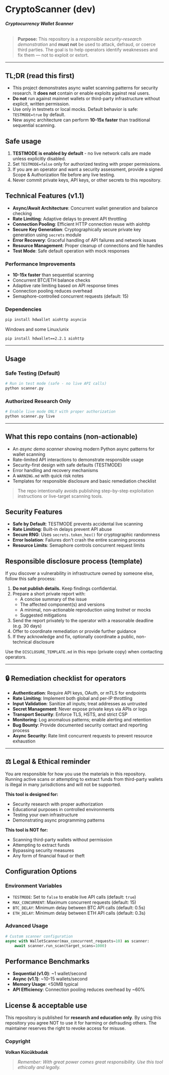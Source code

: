 # CryptoScanner (dev)
##### Cryptocurrency  Wallet Scanner
###### 

> **Purpose:** This repository is a *responsible security-research demonstration* and **must not** be used to attack, defraud, or coerce third parties. The goal is to help operators identify weaknesses and fix them — not to exploit or extort.

---

## TL;DR (read this first)
* This project demonstrates async wallet scanning patterns for security research. It **does not** contain or enable exploits against real users.
* **Do not** run against mainnet wallets or third-party infrastructure without explicit, written permission.
* Use only in testnets or local mocks. Default behavior is safe: `TESTMODE=true` by default.
* New async architecture can perform **10-15x faster** than traditional sequential scanning.



## Safe usage
1. **TESTMODE is enabled by default** - no live network calls are made unless explicitly disabled.
2. Set `TESTMODE=false` only for authorized testing with proper permissions.
3. If you are an operator and want a security assessment, provide a signed Scope & Authorization file before any live testing.
4. Never commit private keys, API keys, or other secrets to this repository.



## Technical Features (v1.1)
* **Async/Await Architecture**: Concurrent wallet generation and balance checking
* **Rate Limiting**: Adaptive delays to prevent API throttling
* **Connection Pooling**: Efficient HTTP connection reuse with aiohttp
* **Secure Key Generation**: Cryptographically secure private key generation using `secrets` module
* **Error Recovery**: Graceful handling of API failures and network issues
* **Resource Management**: Proper cleanup of connections and file handles
* **Test Mode**: Safe default operation with mock responses

### Performance Improvements
- **10-15x faster** than sequential scanning
- Concurrent BTC/ETH balance checks
- Adaptive rate limiting based on API response times
- Connection pooling reduces overhead
- Semaphore-controlled concurrent requests (default: 15)

### Dependencies
```bash
pip install hdwallet aiohttp asyncio
```

Windows and some Linux/unix

```
pip install hdwallet==2.2.1 aiohttp

```

---

## Usage

### Safe Testing (Default)
```bash
# Run in test mode (safe - no live API calls)
python scanner.py
```

### Authorized Research Only
```bash
# Enable live mode ONLY with proper authorization
python scanner.py live
```

---

##  What this repo contains (non-actionable)
* An *async demo scanner* showing modern Python async patterns for wallet scanning
* Rate-limited API interactions to demonstrate responsible usage
* Security-first design with safe defaults (TESTMODE)
* Error handling and recovery mechanisms
* A `WARNING.md` with quick risk notes
* Templates for responsible disclosure and basic remediation checklist

> The repo intentionally avoids publishing step-by-step exploitation instructions or live-target scanning tools.



##  Security Features
* **Safe by Default**: TESTMODE prevents accidental live scanning
* **Rate Limiting**: Built-in delays prevent API abuse
* **Secure RNG**: Uses `secrets.token_hex()` for cryptographic randomness
* **Error Isolation**: Failures don't crash the entire scanning process
* **Resource Limits**: Semaphore controls concurrent request limits



## Responsible disclosure process (template)
If you discover a vulnerability in infrastructure owned by someone else, follow this safe process:

1. **Do not publish details.** Keep findings confidential.
2. Prepare a short private report with:
   * A concise summary of the issue
   * The affected component(s) and versions
   * A minimal, non-actionable reproduction using *testnet* or mocks
   * Suggested mitigations
3. Send the report privately to the operator with a reasonable deadline (e.g. 30 days)
4. Offer to coordinate remediation or provide further guidance
5. If they acknowledge and fix, optionally coordinate a public, non-technical disclosure

Use the `DISCLOSURE_TEMPLATE.md` in this repo (private copy) when contacting operators.

---

## 🔒 Remediation checklist for operators
* **Authentication**: Require API keys, OAuth, or mTLS for endpoints
* **Rate Limiting**: Implement both global and per-IP throttling
* **Input Validation**: Sanitize all inputs; treat addresses as untrusted
* **Secret Management**: Never expose private keys via APIs or logs
* **Transport Security**: Enforce TLS, HSTS, and strict CSP
* **Monitoring**: Log anomalous patterns; enable alerting and retention
* **Bug Bounty**: Provide documented security contact and reporting process
* **Async Security**: Rate limit concurrent requests to prevent resource exhaustion

---

## ⚖️ Legal & Ethical reminder
You are responsible for how you use the materials in this repository. Running active scans or attempting to extract funds from third-party wallets is illegal in many jurisdictions and will not be supported.

**This tool is designed for:**
- Security research with proper authorization
- Educational purposes in controlled environments
- Testing your own infrastructure
- Demonstrating async programming patterns

**This tool is NOT for:**
- Scanning third-party wallets without permission
- Attempting to extract funds
- Bypassing security measures
- Any form of financial fraud or theft



##  Configuration Options

### Environment Variables
- `TESTMODE`: Set to `false` to enable live API calls (default: `true`)
- `MAX_CONCURRENT`: Maximum concurrent requests (default: 15)
- `BTC_DELAY`: Minimum delay between BTC API calls (default: 0.5s)
- `ETH_DELAY`: Minimum delay between ETH API calls (default: 0.3s)

### Advanced Usage
```python
# Custom scanner configuration
async with WalletScanner(max_concurrent_requests=10) as scanner:
    await scanner.run_scan(target_scans=1000)
```


##  Performance Benchmarks
- **Sequential (v1.0)**: ~1 wallet/second
- **Async (v1.1)**: ~10-15 wallets/second
- **Memory Usage**: <50MB typical
- **API Efficiency**: Connection pooling reduces overhead by ~60%

##  License & acceptable use
This repository is published for **research and education only**. By using this repository you agree NOT to use it for harming or defrauding others. The maintainer reserves the right to revoke access for misuse.

### Copyright
**Volkan Kücükbudak**

> *Remember: With great power comes great responsibility. Use this tool ethically and legally.*
